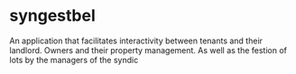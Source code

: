 # syngestbel
An application that facilitates interactivity between tenants and their landlord. Owners and their property management. As well as the festion of lots by the managers of the syndic
